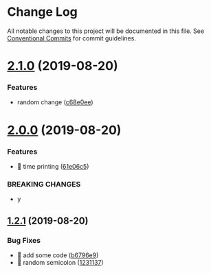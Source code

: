 # Change Log

All notable changes to this project will be documented in this file.
See [Conventional Commits](https://conventionalcommits.org) for commit guidelines.

# [2.1.0](https://github.com/raduachim/i-try-lerna/compare/@not-a-real-org/beta-1@2.0.0...@not-a-real-org/beta-1@2.1.0) (2019-08-20)


### Features

* random change ([c68e0ee](https://github.com/raduachim/i-try-lerna/commit/c68e0ee))





# [2.0.0](https://github.com/raduachim/i-try-lerna/compare/@not-a-real-org/beta-1@1.2.1...@not-a-real-org/beta-1@2.0.0) (2019-08-20)


### Features

* 🎸 time printing ([61e06c5](https://github.com/raduachim/i-try-lerna/commit/61e06c5))


### BREAKING CHANGES

* y





## [1.2.1](https://github.com/raduachim/i-try-lerna/compare/@not-a-real-org/beta-1@1.2.0...@not-a-real-org/beta-1@1.2.1) (2019-08-20)


### Bug Fixes

* 🐛 add some code ([b6796e9](https://github.com/raduachim/i-try-lerna/commit/b6796e9))
* 🐛 random semicolon ([1231137](https://github.com/raduachim/i-try-lerna/commit/1231137))
